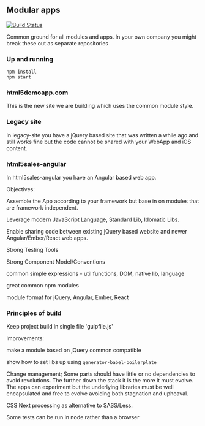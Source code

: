 ## Modular apps

[![Build Status](https://travis-ci.org/ignorethegap/modular-apps.svg)](https://travis-ci.org/ignorethegap/modular-apps)

Common ground for all modules and apps. In your own company you might break these out as separate repositories

### Up and running

```
npm install
npm start
```

### html5demoapp.com

This is the new site we are building which uses the common module style.

### Legacy site

In legacy-site you have a jQuery based site that was written a while ago and still works fine but the code cannot
be shared with your WebApp and iOS content.

### html5sales-angular

In html5sales-angular you have an Angular based web app.



Objectives:

Assemble the App according to your framework but base in on modules that are framework independent.

Leverage modern JavaScript Language, Standard Lib, Idomatic Libs.

Enable sharing code between existing jQuery based website and newer Angular/Ember/React web apps.

Strong Testing Tools

Strong Component Model/Conventions




common simple expressions - util functions, DOM, native lib, language

great common npm modules

module format for jQuery, Angular, Ember, React

### Principles of build

Keep project build in single file 'gulpfile.js'


Improvements:

make a module based on jQuery common compatible

show how to set libs up using `generator-babel-boilerplate`

Change management; Some parts should have little or no dependencies to avoid revolutions. The further down the stack it is the more it must evolve. The apps can experiment but the underlying libraries must be well encapsulated and free to evolve avoiding both stagnation and upheaval.

CSS Next processing as alternative to SASS/Less.

Some tests can be run in node rather than a browser

